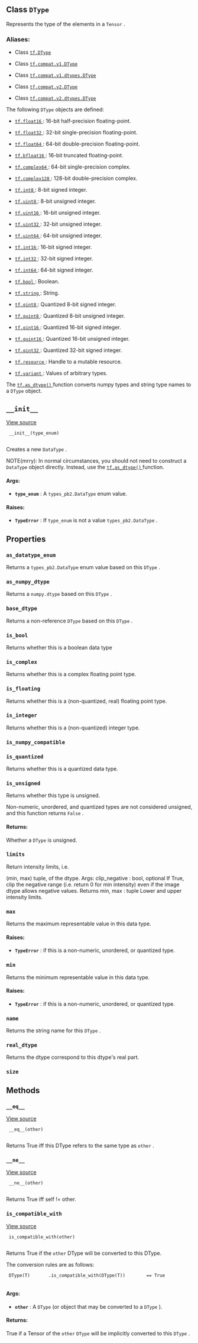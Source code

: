 

## Class  `DType` 
Represents the type of the elements in a  `Tensor` .



### Aliases:

- Class [ `tf.DType` ](/api_docs/python/tf/dtypes/DType)

- Class [ `tf.compat.v1.DType` ](/api_docs/python/tf/dtypes/DType)

- Class [ `tf.compat.v1.dtypes.DType` ](/api_docs/python/tf/dtypes/DType)

- Class [ `tf.compat.v2.DType` ](/api_docs/python/tf/dtypes/DType)

- Class [ `tf.compat.v2.dtypes.DType` ](/api_docs/python/tf/dtypes/DType)

The following  `DType`  objects are defined:


- [ `tf.float16` ](https://tensorflow.google.cn/api_docs/python/tf#float16): 16-bit half-precision floating-point.

- [ `tf.float32` ](https://tensorflow.google.cn/api_docs/python/tf#float32): 32-bit single-precision floating-point.

- [ `tf.float64` ](https://tensorflow.google.cn/api_docs/python/tf#float64): 64-bit double-precision floating-point.

- [ `tf.bfloat16` ](https://tensorflow.google.cn/api_docs/python/tf#bfloat16): 16-bit truncated floating-point.

- [ `tf.complex64` ](https://tensorflow.google.cn/api_docs/python/tf#complex64): 64-bit single-precision complex.

- [ `tf.complex128` ](https://tensorflow.google.cn/api_docs/python/tf#complex128): 128-bit double-precision complex.

- [ `tf.int8` ](https://tensorflow.google.cn/api_docs/python/tf#int8): 8-bit signed integer.

- [ `tf.uint8` ](https://tensorflow.google.cn/api_docs/python/tf#uint8): 8-bit unsigned integer.

- [ `tf.uint16` ](https://tensorflow.google.cn/api_docs/python/tf#uint16): 16-bit unsigned integer.

- [ `tf.uint32` ](https://tensorflow.google.cn/api_docs/python/tf#uint32): 32-bit unsigned integer.

- [ `tf.uint64` ](https://tensorflow.google.cn/api_docs/python/tf#uint64): 64-bit unsigned integer.

- [ `tf.int16` ](https://tensorflow.google.cn/api_docs/python/tf#int16): 16-bit signed integer.

- [ `tf.int32` ](https://tensorflow.google.cn/api_docs/python/tf#int32): 32-bit signed integer.

- [ `tf.int64` ](https://tensorflow.google.cn/api_docs/python/tf#int64): 64-bit signed integer.

- [ `tf.bool` ](https://tensorflow.google.cn/api_docs/python/tf#bool): Boolean.

- [ `tf.string` ](https://tensorflow.google.cn/api_docs/python/tf#string): String.

- [ `tf.qint8` ](https://tensorflow.google.cn/api_docs/python/tf#qint8): Quantized 8-bit signed integer.

- [ `tf.quint8` ](https://tensorflow.google.cn/api_docs/python/tf#quint8): Quantized 8-bit unsigned integer.

- [ `tf.qint16` ](https://tensorflow.google.cn/api_docs/python/tf#qint16): Quantized 16-bit signed integer.

- [ `tf.quint16` ](https://tensorflow.google.cn/api_docs/python/tf#quint16): Quantized 16-bit unsigned integer.

- [ `tf.qint32` ](https://tensorflow.google.cn/api_docs/python/tf#qint32): Quantized 32-bit signed integer.

- [ `tf.resource` ](https://tensorflow.google.cn/api_docs/python/tf#resource): Handle to a mutable resource.

- [ `tf.variant` ](https://tensorflow.google.cn/api_docs/python/tf#variant): Values of arbitrary types.

The [ `tf.as_dtype()` ](https://tensorflow.google.cn/api_docs/python/tf/dtypes/as_dtype) function converts numpy types and string type
names to a  `DType`  object.



##  `__init__` 
[View source](https://github.com/tensorflow/tensorflow/blob/r2.0/tensorflow/python/framework/dtypes.py#L64-L85)



```
 __init__(type_enum)
 
```

Creates a new  `DataType` .

NOTE(mrry): In normal circumstances, you should not need to
construct a  `DataType`  object directly. Instead, use the
[ `tf.as_dtype()` ](https://tensorflow.google.cn/api_docs/python/tf/dtypes/as_dtype) function.



#### Args:

- **`type_enum`** : A  `types_pb2.DataType`  enum value.



#### Raises:

- **`TypeError`** : If  `type_enum`  is not a value  `types_pb2.DataType` .



## Properties


###  `as_datatype_enum` 
Returns a  `types_pb2.DataType`  enum value based on this  `DType` .



###  `as_numpy_dtype` 
Returns a  `numpy.dtype`  based on this  `DType` .



###  `base_dtype` 
Returns a non-reference  `DType`  based on this  `DType` .



###  `is_bool` 
Returns whether this is a boolean data type



###  `is_complex` 
Returns whether this is a complex floating point type.



###  `is_floating` 
Returns whether this is a (non-quantized, real) floating point type.



###  `is_integer` 
Returns whether this is a (non-quantized) integer type.



###  `is_numpy_compatible` 


###  `is_quantized` 
Returns whether this is a quantized data type.



###  `is_unsigned` 
Returns whether this type is unsigned.

Non-numeric, unordered, and quantized types are not considered unsigned, and
this function returns  `False` .



#### Returns:
Whether a  `DType`  is unsigned.



###  `limits` 
Return intensity limits, i.e.

(min, max) tuple, of the dtype.
Args:
  clip_negative : bool, optional If True, clip the negative range (i.e.
    return 0 for min intensity) even if the image dtype allows negative
    values. Returns
  min, max : tuple Lower and upper intensity limits.



###  `max` 
Returns the maximum representable value in this data type.



#### Raises:

- **`TypeError`** : if this is a non-numeric, unordered, or quantized type.



###  `min` 
Returns the minimum representable value in this data type.



#### Raises:

- **`TypeError`** : if this is a non-numeric, unordered, or quantized type.



###  `name` 
Returns the string name for this  `DType` .



###  `real_dtype` 
Returns the dtype correspond to this dtype's real part.



###  `size` 


## Methods


###  `__eq__` 
[View source](https://github.com/tensorflow/tensorflow/blob/r2.0/tensorflow/python/framework/dtypes.py#L260-L268)



```
 __eq__(other)
 
```

Returns True iff this DType refers to the same type as  `other` .



###  `__ne__` 
[View source](https://github.com/tensorflow/tensorflow/blob/r2.0/tensorflow/python/framework/dtypes.py#L270-L272)



```
 __ne__(other)
 
```

Returns True iff self != other.



###  `is_compatible_with` 
[View source](https://github.com/tensorflow/tensorflow/blob/r2.0/tensorflow/python/framework/dtypes.py#L240-L258)



```
 is_compatible_with(other)
 
```

Returns True if the  `other`  DType will be converted to this DType.

The conversion rules are as follows:



```
 DType(T)       .is_compatible_with(DType(T))        == True
 
```



#### Args:

- **`other`** : A  `DType`  (or object that may be converted to a  `DType` ).



#### Returns:
True if a Tensor of the  `other`   `DType`  will be implicitly converted to
this  `DType` .

